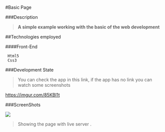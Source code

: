 #Basic Page

###Description
> **A simple example working with the basic of the web development**

##Technologies employed

####Front-End
	
	 Html5
     Css3
		
###Development State

> You can check the app in this link, if the app has no link you can watch some screenshots

https://imgur.com/85KBl1t

###ScreenShots

![](https://imgur.com/85KBl1t)

> Showing the page with live server .
